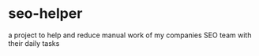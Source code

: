 # seo-helper
a project to help and reduce manual work of my companies SEO team with their daily tasks
